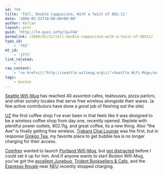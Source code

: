 ```yaml
---
id: 744
title: 'Tall, Double Cappuccino, With a Twist of 802.11'
date: '2004-02-22T18:08:00+00:00'
author: Kellan
layout: post
guid: 'http://lm.quxx.info/?p=744'
permalink: /2004/02/22/tall-double-cappuccino-with-a-twist-of-80211/
typo_id:
    - '742'
mt_id:
    - '1771'
link_related:
    - ''
raw_content:
    - "<a href=\\\"http://seattle.wifimug.org\\\">Seattle Wifi-Mug</a> has reached 40 assorted cafes, teahouses, pizza parlors, and other sundry locales that serve free wireless alongside their wares. (a few active contributors have done a *great* job of fleshing out the site)\r\n\r\n<a href=\\\"http://seattle.wifimug.org/?UZ\\\">UZ</a> the first coffee shop I\\'ve ever been in that feels like it was designed to be a wireless coffee shop from day one, recently opened.  Replete with plentiful power outlets, 802.11g, and great coffee, its a new thing.  Also \\\"the Ave\\\" is finally getting free wireless. <a href=\\\"http://seattle.wifimug.org/index.cgi?TrabantChaiLounge\\\">Trabant Chai Lounge</a> was the first, but in response <a href=\\\"http://seattle.wifimug.org/index.cgi?GinkgoTea\\\">Ginkgo Tea</a>, my favorite place to get bubble tea is no longer charging for their access.\r\n\r\n<a href=\\\"http://jeff.comfrey.net\\\">Comfrey</a> wanted to launch <a href=\\\"http://pdx.wifimug.org\\\">Portland Wifi-Mug</a>, but <a href=\\\"http://jeff.comfrey.net/archives/000008.html\\\">got distracted</a> before I could set it up for him.  And if anyone wants to start Boston Wifi-Mug, you\\'ve got the <a href=\\\"http://laughingmeme.org/archives/001368.html#001368\\\">excellent Junebug</a>, <a href=\\\"http://www.tridentbookscafe.com/\\\">Trident Booksellers & Cafe</a>, and the <a href=\\\"http://www.espresso-royale.com/locations_detail.cfm?state=Massachusetts\\\">Espresso Royale</a> near <acronym title=\\\"Northeastern University\\\">NEU</acronym> recently stopped charging."
tags:
    - boston
---
```


[Seattle Wifi-Mug](http://seattle.wifimug.org) has reached 40 assorted cafes, teahouses, pizza parlors, and other sundry locales that serve free wireless alongside their wares. (a few active contributors have done a *great* job of fleshing out the site)

[UZ](http://seattle.wifimug.org/?UZ) the first coffee shop I’ve ever been in that feels like it was designed to be a wireless coffee shop from day one, recently opened. Replete with plentiful power outlets, 802.11g, and great coffee, its a new thing. Also “the Ave” is finally getting free wireless. [Trabant Chai Lounge](http://seattle.wifimug.org/index.cgi?TrabantChaiLounge) was the first, but in response [Ginkgo Tea](http://seattle.wifimug.org/index.cgi?GinkgoTea), my favorite place to get bubble tea is no longer charging for their access.

[Comfrey](http://jeff.comfrey.net) wanted to launch [Portland Wifi-Mug](http://pdx.wifimug.org), but [got distracted](http://jeff.comfrey.net/archives/000008.html) before I could set it up for him. And if anyone wants to start Boston Wifi-Mug, you’ve got the [excellent Junebug](http://laughingmeme.org/archives/001368.html#001368), [Trident Booksellers &amp; Cafe](http://www.tridentbookscafe.com/), and the [Espresso Royale](http://www.espresso-royale.com/locations_detail.cfm?state=Massachusetts) near <acronym title="Northeastern University">NEU</acronym> recently stopped charging.